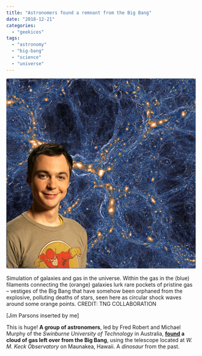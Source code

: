 ```yaml
---
title: "Astronomers found a remnant from the Big Bang"
date: "2018-12-21"
categories: 
  - "geekices"
tags: 
  - "astronomy"
  - "big-bang"
  - "science"
  - "universe"
---
```


![](images/big-bang-remnant.jpg)

Simulation of galaxies and gas in the universe. Within the gas in the (blue) filaments connecting the (orange) galaxies lurk rare pockets of pristine gas – vestiges of the Big Bang that have somehow been orphaned from the explosive, polluting deaths of stars, seen here as circular shock waves around some orange points. CREDIT: TNG COLLABORATION

\[Jim Parsons inserted by me\]

This is huge! **A group of astronomers**, led by Fred Robert and Michael Murphy of the _Swinburne University of Technology_ in Australia, **[found](http://blogs.discovermagazine.com/d-brief/2018/12/19/fossil-cloud-big-bang-uncontaminated/) a cloud of gas left over from the Big Bang**, using the telescope located at _W. M. Keck Observatory_ on Maunakea, Hawaii. A _dinosaur_ from the past.
